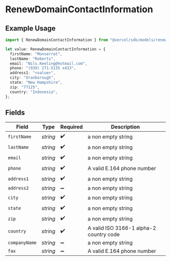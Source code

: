 # RenewDomainContactInformation

## Example Usage

```typescript
import { RenewDomainContactInformation } from "@vercel/sdk/models/renewdomainop.js";

let value: RenewDomainContactInformation = {
  firstName: "Monserrat",
  lastName: "Roberts",
  email: "Nils.Keeling@hotmail.com",
  phone: "(939) 271-5135 x433",
  address1: "<value>",
  city: "Oranborough",
  state: "New Hampshire",
  zip: "77125",
  country: "Indonesia",
};
```

## Fields

| Field                                   | Type                                    | Required                                | Description                             |
| --------------------------------------- | --------------------------------------- | --------------------------------------- | --------------------------------------- |
| `firstName`                             | *string*                                | :heavy_check_mark:                      | a non empty string                      |
| `lastName`                              | *string*                                | :heavy_check_mark:                      | a non empty string                      |
| `email`                                 | *string*                                | :heavy_check_mark:                      | a non empty string                      |
| `phone`                                 | *string*                                | :heavy_check_mark:                      | A valid E.164 phone number              |
| `address1`                              | *string*                                | :heavy_check_mark:                      | a non empty string                      |
| `address2`                              | *string*                                | :heavy_minus_sign:                      | a non empty string                      |
| `city`                                  | *string*                                | :heavy_check_mark:                      | a non empty string                      |
| `state`                                 | *string*                                | :heavy_check_mark:                      | a non empty string                      |
| `zip`                                   | *string*                                | :heavy_check_mark:                      | a non empty string                      |
| `country`                               | *string*                                | :heavy_check_mark:                      | A valid ISO 3166-1 alpha-2 country code |
| `companyName`                           | *string*                                | :heavy_minus_sign:                      | a non empty string                      |
| `fax`                                   | *string*                                | :heavy_minus_sign:                      | A valid E.164 phone number              |